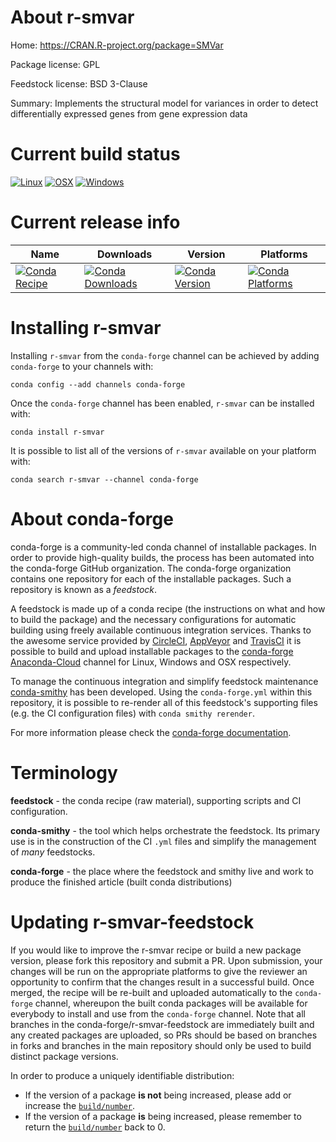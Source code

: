 About r-smvar
=============

Home: https://CRAN.R-project.org/package=SMVar

Package license: GPL

Feedstock license: BSD 3-Clause

Summary: Implements the structural model for variances in order to detect differentially expressed genes from gene expression data



Current build status
====================

[![Linux](https://img.shields.io/circleci/project/github/conda-forge/r-smvar-feedstock/master.svg?label=Linux)](https://circleci.com/gh/conda-forge/r-smvar-feedstock)
[![OSX](https://img.shields.io/travis/conda-forge/r-smvar-feedstock/master.svg?label=macOS)](https://travis-ci.org/conda-forge/r-smvar-feedstock)
[![Windows](https://img.shields.io/appveyor/ci/conda-forge/r-smvar-feedstock/master.svg?label=Windows)](https://ci.appveyor.com/project/conda-forge/r-smvar-feedstock/branch/master)

Current release info
====================

| Name | Downloads | Version | Platforms |
| --- | --- | --- | --- |
| [![Conda Recipe](https://img.shields.io/badge/recipe-r--smvar-green.svg)](https://anaconda.org/conda-forge/r-smvar) | [![Conda Downloads](https://img.shields.io/conda/dn/conda-forge/r-smvar.svg)](https://anaconda.org/conda-forge/r-smvar) | [![Conda Version](https://img.shields.io/conda/vn/conda-forge/r-smvar.svg)](https://anaconda.org/conda-forge/r-smvar) | [![Conda Platforms](https://img.shields.io/conda/pn/conda-forge/r-smvar.svg)](https://anaconda.org/conda-forge/r-smvar) |

Installing r-smvar
==================

Installing `r-smvar` from the `conda-forge` channel can be achieved by adding `conda-forge` to your channels with:

```
conda config --add channels conda-forge
```

Once the `conda-forge` channel has been enabled, `r-smvar` can be installed with:

```
conda install r-smvar
```

It is possible to list all of the versions of `r-smvar` available on your platform with:

```
conda search r-smvar --channel conda-forge
```


About conda-forge
=================

conda-forge is a community-led conda channel of installable packages.
In order to provide high-quality builds, the process has been automated into the
conda-forge GitHub organization. The conda-forge organization contains one repository
for each of the installable packages. Such a repository is known as a *feedstock*.

A feedstock is made up of a conda recipe (the instructions on what and how to build
the package) and the necessary configurations for automatic building using freely
available continuous integration services. Thanks to the awesome service provided by
[CircleCI](https://circleci.com/), [AppVeyor](https://www.appveyor.com/)
and [TravisCI](https://travis-ci.org/) it is possible to build and upload installable
packages to the [conda-forge](https://anaconda.org/conda-forge)
[Anaconda-Cloud](https://anaconda.org/) channel for Linux, Windows and OSX respectively.

To manage the continuous integration and simplify feedstock maintenance
[conda-smithy](https://github.com/conda-forge/conda-smithy) has been developed.
Using the ``conda-forge.yml`` within this repository, it is possible to re-render all of
this feedstock's supporting files (e.g. the CI configuration files) with ``conda smithy rerender``.

For more information please check the [conda-forge documentation](https://conda-forge.org/docs/).

Terminology
===========

**feedstock** - the conda recipe (raw material), supporting scripts and CI configuration.

**conda-smithy** - the tool which helps orchestrate the feedstock.
                   Its primary use is in the construction of the CI ``.yml`` files
                   and simplify the management of *many* feedstocks.

**conda-forge** - the place where the feedstock and smithy live and work to
                  produce the finished article (built conda distributions)


Updating r-smvar-feedstock
==========================

If you would like to improve the r-smvar recipe or build a new
package version, please fork this repository and submit a PR. Upon submission,
your changes will be run on the appropriate platforms to give the reviewer an
opportunity to confirm that the changes result in a successful build. Once
merged, the recipe will be re-built and uploaded automatically to the
`conda-forge` channel, whereupon the built conda packages will be available for
everybody to install and use from the `conda-forge` channel.
Note that all branches in the conda-forge/r-smvar-feedstock are
immediately built and any created packages are uploaded, so PRs should be based
on branches in forks and branches in the main repository should only be used to
build distinct package versions.

In order to produce a uniquely identifiable distribution:
 * If the version of a package **is not** being increased, please add or increase
   the [``build/number``](https://conda.io/docs/user-guide/tasks/build-packages/define-metadata.html#build-number-and-string).
 * If the version of a package **is** being increased, please remember to return
   the [``build/number``](https://conda.io/docs/user-guide/tasks/build-packages/define-metadata.html#build-number-and-string)
   back to 0.
